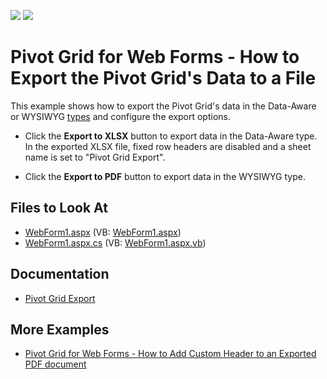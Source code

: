 <!-- default badges list -->
[![](https://img.shields.io/badge/Open_in_DevExpress_Support_Center-FF7200?style=flat-square&logo=DevExpress&logoColor=white)](https://supportcenter.devexpress.com/ticket/details/T289831)
[![](https://img.shields.io/badge/📖_How_to_use_DevExpress_Examples-e9f6fc?style=flat-square)](https://docs.devexpress.com/GeneralInformation/403183)
<!-- default badges end -->
# Pivot Grid for Web Forms - How to Export the Pivot Grid's Data to a File


This example shows how to export the Pivot Grid's data in the Data-Aware or WYSIWYG [types](https://docs.devexpress.com/AspNet/114650/components/pivot-grid/export/export?p=netframework#export-types) and configure the export options. 

- Click the **Export to XLSX** button to export data in the Data-Aware type. In the exported XLSX file, fixed row headers are disabled and a sheet name is set to "Pivot Grid Export".

- Click the **Export to PDF** button to export data in the WYSIWYG type.


## Files to Look At

- [WebForm1.aspx](./CS/ASPPivotGridExport/WebForm1.aspx) (VB: [WebForm1.aspx](./VB/ASPPivotGridExport/WebForm1.aspx))
- [WebForm1.aspx.cs](./CS/ASPPivotGridExport/WebForm1.aspx.cs) (VB: [WebForm1.aspx.vb](./VB/ASPPivotGridExport/WebForm1.aspx.vb))

## Documentation

- [Pivot Grid Export](https://docs.devexpress.com/AspNet/114650/components/pivot-grid/export/export-overview)

## More Examples

- [Pivot Grid for Web Forms - How to Add Custom Header to an Exported PDF document](https://github.com/DevExpress-Examples/export-aspxpivotgrid-with-additional-text-captions-in-header-or-footer-e1188)


